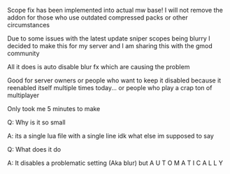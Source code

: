 Scope fix has been implemented into actual mw base! I will not remove the addon for those who use outdated compressed packs or other circumstances

Due to some issues with the latest update sniper scopes being blurry I decided to make this for my server and I am sharing this with the gmod community

All it does is auto disable blur fx which are causing the problem

Good for server owners or people who want to keep it disabled because it reenabled itself multiple times today... or people who play a crap ton of multiplayer

Only took me 5 minutes to make

Q: Why is it so small

A: its a single lua file with a single line idk what else im supposed to say

Q: What does it do

A: It disables a problematic setting (Aka blur) but A U T O M A T I C A L L Y
